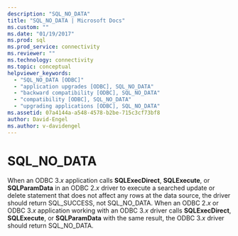 ```yaml
---
description: "SQL_NO_DATA"
title: "SQL_NO_DATA | Microsoft Docs"
ms.custom: ""
ms.date: "01/19/2017"
ms.prod: sql
ms.prod_service: connectivity
ms.reviewer: ""
ms.technology: connectivity
ms.topic: conceptual
helpviewer_keywords: 
  - "SQL_NO_DATA [ODBC]"
  - "application upgrades [ODBC], SQL_NO_DATA"
  - "backward compatibility [ODBC], SQL_NO_DATA"
  - "compatibility [ODBC], SQL_NO_DATA"
  - "upgrading applications [ODBC], SQL_NO_DATA"
ms.assetid: 07a4144a-a548-4578-b2be-715c3cf73bf8
author: David-Engel
ms.author: v-davidengel
---
```

# SQL_NO_DATA
When an ODBC 3.*x* application calls **SQLExecDirect**, **SQLExecute**, or **SQLParamData** in an ODBC 2.*x* driver to execute a searched update or delete statement that does not affect any rows at the data source, the driver should return SQL_SUCCESS, not SQL_NO_DATA. When an ODBC 2.*x* or ODBC 3.*x* application working with an ODBC 3.*x* driver calls **SQLExecDirect**, **SQLExecute**, or **SQLParamData** with the same result, the ODBC 3.*x* driver should return SQL_NO_DATA.

